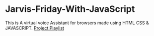 # Jarvis-Friday-With-JavaScript

This is A virtual voice Assistant for browsers made using HTML CSS & JAVASCRIPT.
[Project Playlist](https://www.youtube.com/playlist?list=PLWqtZHJOTN49HtkbGvjM8DcsrytltF1kP)
